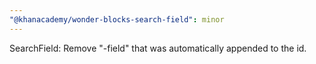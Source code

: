 ```yaml
---
"@khanacademy/wonder-blocks-search-field": minor
---
```


SearchField: Remove "-field" that was automatically appended to the id.
